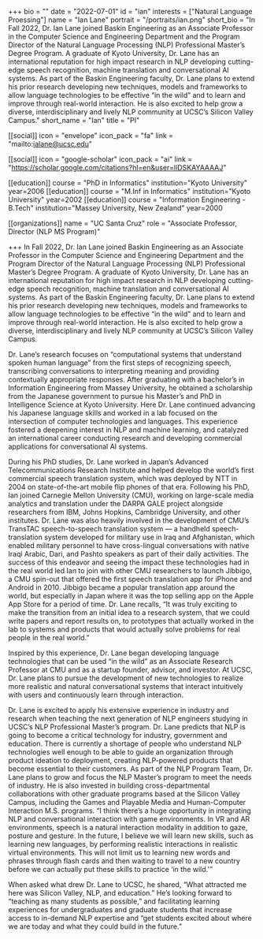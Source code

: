 +++
bio = ""
date = "2022-07-01"
id = "ian"
interests = ["Natural Language Proessing"]
name = "Ian Lane"
portrait = "/portraits/ian.png"
short_bio = "In Fall 2022, Dr. Ian Lane joined Baskin Engineering as an Associate Professor in the Computer Science and Engineering Department and the Program Director of the Natural Language Processing (NLP) Professional Master’s Degree Program. A graduate of Kyoto University, Dr. Lane has an international reputation for high impact research in NLP developing cutting-edge speech recognition, machine translation and conversational AI systems. As part of the Baskin Engineering faculty, Dr. Lane plans to extend his prior research developing new techniques, models and frameworks to allow language technologies to be effective “in the wild” and to learn and improve through real-world interaction. He is also excited to help grow a diverse, interdisciplinary and lively NLP community at UCSC’s Silicon Valley Campus."
short_name = "Ian"
title = "PI"

[[social]]
    icon = "envelope"
    icon_pack = "fa"
    link = "mailto:ialane@ucsc.edu"

[[social]]
    icon = "google-scholar"
    icon_pack = "ai"
    link = "https://scholar.google.com/citations?hl=en&user=llDSKAYAAAAJ"

[[education]]
    course = "PhD in Informatics"
    institution="Kyoto University"
    year=2006
[[education]]
    course = "M.Inf in Informatics"
    institution="Kyoto University"
    year=2002
[[education]]
    course = "Information Engineering - B.Tech"
    institution="Massey University, New Zealand"
    year=2000

[[organizations]]
    name = "UC Santa Cruz"
    role = "Associate Professor, Director (NLP MS Program)"

+++
In Fall 2022, Dr. Ian Lane joined Baskin Engineering as an Associate Professor in the Computer Science and Engineering Department and the Program Director of the Natural Language Processing (NLP) Professional Master’s Degree Program. A graduate of Kyoto University, Dr. Lane has an international reputation for high impact research in NLP developing cutting-edge speech recognition, machine translation and conversational AI systems. As part of the Baskin Engineering faculty, Dr. Lane plans to extend his prior research developing new techniques, models and frameworks to allow language technologies to be effective “in the wild” and to learn and improve through real-world interaction. He is also excited to help grow a diverse, interdisciplinary and lively NLP community at UCSC’s Silicon Valley Campus.

Dr. Lane’s research focuses on “computational systems that understand spoken human language” from the first steps of recognizing speech, transcribing conversations to interpreting meaning and providing contextually appropriate responses. After graduating with a bachelor’s in Information Engineering from Massey University, he obtained a scholarship from the Japanese government to pursue his Master’s and PhD in Intelligence Science at Kyoto University. Here Dr. Lane continued advancing his Japanese language skills and worked in a lab focused on the intersection of computer technologies and languages. This experience fostered a deepening interest in NLP and machine learning, and catalyzed an international career conducting research and developing commercial applications for conversational AI systems.

During his PhD studies, Dr. Lane worked in Japan’s Advanced Telecommunications Research Institute and helped develop the world’s first commercial speech translation system, which was deployed by NTT in 2004 on state-of-the-art mobile flip phones of that era. Following his PhD, Ian joined Carnegie Mellon University (CMU), working on large-scale media analytics and translation under the DARPA GALE project alongside researchers from IBM, Johns Hopkins, Cambridge University, and other institutes. Dr. Lane was also heavily involved in the development of CMU’s TransTAC speech-to-speech translation system — a handheld speech-translation system developed for military use in Iraq and Afghanistan, which enabled military personnel to have cross-lingual conversations with native Iraqi Arabic, Dari, and Pashto speakers as part of their daily activities. The success of this endeavor and seeing the impact these technologies had in the real world led Ian to join with other CMU researchers to launch Jibbigo, a CMU spin-out that offered the first speech translation app for iPhone and Android in 2010. Jibbigo became a popular translation app around the world, but especially in Japan where it was the top selling app on the Apple App Store for a period of time. Dr. Lane recalls, “It was truly exciting to make the transition from an initial idea to a research system, that we could write papers and report results on, to prototypes that actually worked in the lab to systems and products that would actually solve problems for real people in the real world.”

Inspired by this experience, Dr. Lane began developing language technologies that can be used “in the wild” as an Associate Research Professor at CMU and as a startup founder, advisor, and investor. At UCSC, Dr. Lane plans to pursue the development of new technologies to realize more realistic and natural conversational systems that interact intuitively with users and continuously learn through interaction.

Dr. Lane is excited to apply his extensive experience in industry and research when teaching the next generation of NLP engineers studying in UCSC’s NLP Professional Master’s program. Dr. Lane predicts that NLP is going to become a critical technology for industry, government and education. There is currently a shortage of people who understand NLP technologies well enough to be able to guide an organization through product ideation to deployment, creating NLP-powered products that become essential to their customers. As part of the NLP Program Team, Dr. Lane plans to grow and focus the NLP Master’s program to meet the needs of industry. He is also invested in building cross-departmental collaborations with other graduate programs based at the Silicon Valley Campus, including the Games and Playable Media and Human-Computer Interaction M.S. programs. “I think there’s a huge opportunity in integrating NLP and conversational interaction with game environments. In VR and AR environments, speech is a natural interaction modality in addition to gaze, posture and gesture. In the future, I believe we will learn new skills, such as learning new languages, by performing realistic interactions in realistic virtual environments. This will not limit us to learning new words and phrases through flash cards and then waiting to travel to a new country before we can actually put these skills to practice ‘in the wild.'”

When asked what drew Dr. Lane to UCSC, he shared, “What attracted me here was Silicon Valley, NLP, and education.” He’s looking forward to “teaching as many students as possible,” and facilitating learning experiences for undergraduates and graduate students that increase access to in-demand NLP expertise and “get students excited about where we are today and what they could build in the future.”

